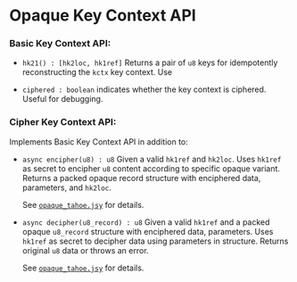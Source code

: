 # Opaque Key Context API

### Basic Key Context API:

- `hk21() : [hk2loc, hk1ref]`
  Returns a pair of `u8` keys for idempotently reconstructing the `kctx` key context. Use

- `ciphered : boolean` indicates whether the key context is ciphered. Useful for debugging.


### Cipher Key Context API:

Implements Basic Key Context API in addition to:

- `async encipher(u8) : u8`
  Given a valid `hk1ref` and `hk2loc`.
  Uses `hk1ref` as secret to encipher `u8` content according to specific opaque variant.
  Returns a packed opaque record structure with enciphered data, parameters, and `hk2loc`.

  See [`opaque_tahoe.jsy`](../code/opaque_tahoe.jsy) for details.

- `async decipher(u8_record) : u8`
  Given a valid `hk1ref` and a packed opaque `u8_record` structure with enciphered data, parameters.
  Uses `hk1ref` as secret to decipher data using parameters in structure.
  Returns original `u8` data or throws an error.

  See [`opaque_tahoe.jsy`](../code/opaque_tahoe.jsy) for details.

